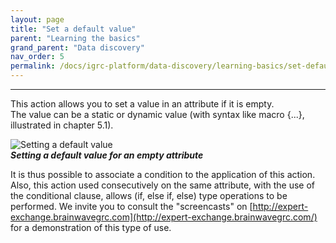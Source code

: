 ```yaml
---
layout: page
title: "Set a default value"
parent: "Learning the basics"
grand_parent: "Data discovery"
nav_order: 5
permalink: /docs/igrc-platform/data-discovery/learning-basics/set-default-value/
---
```

---

This action allows you to set a value in an attribute if it is empty.     
The value can be a static or dynamic value (with syntax like macro {...}, illustrated in chapter 5.1).   

![Setting a default value](igrc-platform/data-discovery/learning-the-basics\set-a-default-value\worddav365e3a06a8ed062645697f294c9a2684.png "Setting a default value")   
**_Setting a default value for an empty attribute_**     

It is thus possible to associate a condition to the application of this action. Also, this action used consecutively on the same attribute, with the use of the conditional clause, allows (if, else if, else) type operations to be performed. We invite you to consult the "screencasts" on [http://expert-exchange.brainwavegrc.com](http://expert-exchange.brainwavegrc.com/) for a demonstration of this type of use.

